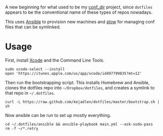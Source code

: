 A new beginning for what used to be my
[conf_dir](https://github.com/kejadlen/conf_dir) project, since `dotfiles`
appears to be the conventional name of these types of repos nowadays.

This uses [Ansible](https://github.com/ansible/ansible) to provision new
machines and [stow](http://www.gnu.org/software/stow/) for managing conf
files that can be symlinked.

# Usage

First, install [Xcode](https://itunes.apple.com/us/app/xcode/id497799835?mt=12)
and the Command Line Tools.

``` shell
sudo xcode-select --install
open 'https://itunes.apple.com/us/app/xcode/id497799835?mt=12'
```

Then run the bootstrapping script. This installs Homebrew and Ansible, clones
the dotfiles repo into `~/Dropbox/dotfiles`, and creates a symlink to that repo
in `~/.dotfiles`.

``` shell
curl -L https://raw.github.com/kejadlen/dotfiles/master/bootstrap.sh | sh
```

Now ansible can be run to set up mostly everything.

``` shell
cd ~/.dotfiles/ansible && ansible-playbook main.yml --ask-sudo-pass
rm -f ~/*.retry
```
